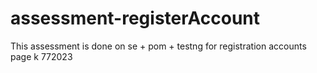 # assessment-registerAccount

This assessment is done on se + pom + testng for registration accounts page 
k 772023 
